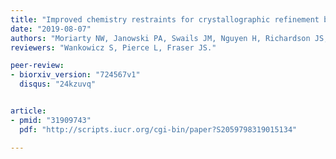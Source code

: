 ```yaml
---
title: "Improved chemistry restraints for crystallographic refinement by integrating the Amber force field into Phenix."
date: "2019-08-07"
authors: "Moriarty NW, Janowski PA, Swails JM, Nguyen H, Richardson JS, Case DA, Adams PD."
reviewers: "Wankowicz S, Pierce L, Fraser JS."

peer-review:
- biorxiv_version: "724567v1"
  disqus: "24kzuvq"


article:
- pmid: "31909743"
  pdf: "http://scripts.iucr.org/cgi-bin/paper?S2059798319015134"

---
```

